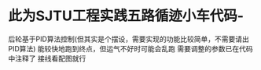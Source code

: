 # 此为SJTU工程实践五路循迹小车代码-
后轮基于PID算法控制(但其实是个摆设，需要实现的功能比较简单，不需要请出PID算法)
能较快地跑到终点，但运气不好时可能会乱跑
需要调整的参数已在代码中注释了
接线看配图就行
